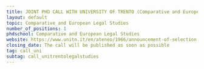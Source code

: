 ```yaml
---
title: JOINT PHD CALL WITH UNIVERSITY OF TRENTO (Comparative and European Legal Studies), ITALY  
layout: default
topic: Comparative and European Legal Studies
number_of_positions: 1
phdschool: Comparative and European Legal Studies
website: https://www.unitn.it/en/ateneo/1966/announcement-of-selection
closing_date: The call will be published as soon as possible
tag: call_uni
subtag: call_unitrentolegalstudies
---
```

